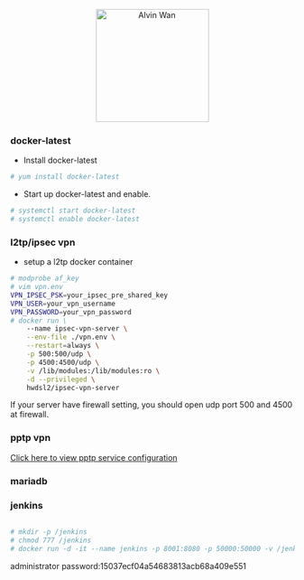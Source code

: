<p align='center'> <a href='https://github.com/alvinwancn' target="_blank"> <img src='https://github.com/AlvinWanCN/life-record/raw/master/images/etlucency.png' alt='Alvin Wan' width=200></a></p>


### docker-latest
- Install docker-latest
```bash
# yum install docker-latest
```
- Start up docker-latest and enable.
```bash
# systemctl start docker-latest
# systemctl enable docker-latest
```
### l2tp/ipsec vpn
- setup a l2tp docker container
```bash
# modprobe af_key
# vim vpn.env
VPN_IPSEC_PSK=your_ipsec_pre_shared_key
VPN_USER=your_vpn_username
VPN_PASSWORD=your_vpn_password
# docker run \
    --name ipsec-vpn-server \
    --env-file ./vpn.env \
    --restart=always \
    -p 500:500/udp \
    -p 4500:4500/udp \
    -v /lib/modules:/lib/modules:ro \
    -d --privileged \
    hwdsl2/ipsec-vpn-server
```
If your server have firewall setting, you should open udp port 500 and 4500 at firewall.
### pptp vpn

<a href=https://github.com/AlvinWanCN/TechnologyCenter/blob/master/linux/docs/vpn/centos7_pptp_installation.md>Click here to view pptp service configuration</a>

### mariadb


### jenkins

```bash

# mkdir -p /jenkins
# chmod 777 /jenkins
# docker run -d -it --name jenkins -p 8001:8080 -p 50000:50000 -v /jenkins/:/var/jenkins_home -v /etc/localtime:/etc/localtime --restart on-failure jenkins
```
administrator password:15037ecf04a54683813acb68a409e551 </br>

